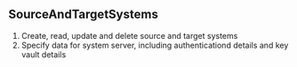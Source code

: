 ## SourceAndTargetSystems


1. Create, read, update and delete source and target systems
2. Specify data for system server, including authenticationd details and key vault details